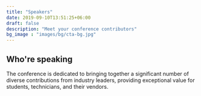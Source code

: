 ```yaml
---
title: "Speakers"
date: 2019-09-10T13:51:25+06:00
draft: false
description: "Meet your conference contributors"
bg_image : "images/bg/cta-bg.jpg"
---
```


## Who're speaking

The conference is dedicated to bringing together a significant number of diverse contributions from industry leaders, providing exceptional value for students, technicians, and their vendors.
